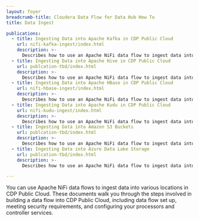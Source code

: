 ```yaml
---
layout: foyer
breadcrumb-title: Cloudera Data Flow for Data Hub How To
title: Data Ingest

publications:
  - title: Ingesting Data into Apache Kafka in CDP Public Cloud
    url: nifi-kafka-ingest/index.html
    description: >-
      Describes how to use an Apache NiFi data flow to ingest data into Apache Kafka in CDP Public Cloud. 
  - title: Ingesting Data into Apache Hive in CDP Public Cloud
    url: publcation-tbd/index.html
    description: >-
      Describes how to use an Apache NiFi data flow to ingest data into Apache Hive in CDP Public Cloud. 
  - title: Ingesting Data into Apache HBase in CDP Public Cloud
    url: nifi-hbase-ingest/index.html
    description: >-
      Describes how to use an Apache NiFi data flow to ingest data into Apache HBase in CDP Public Cloud. 
  - title: Ingesting Data into Apache Kudu in CDP Public Cloud
    url: nifi-kudu-ingest/index.html
    description: >-
      Describes how to use an Apache NiFi data flow to ingest data into Apache Kudu in CDP Public Cloud. 
  - title: Ingesting Data into Amazon S3 Buckets
    url: publcation-tbd/index.html
    description: >-
      Describes how to use an Apache NiFi data flow to ingest data into Amazon S3 buckets in CDP Public Cloud. 
  - title: Ingesting Data into Azure Data Lake Storage
    url: publcation-tbd/index.html
    description: >-
      Describes how to use an Apache NiFi data flow to ingest data into Azure Data Lake Storage in CDP Public Cloud. 

---
```

You can use Apache NiFi data flows to ingest data into various locations in CDP Public Cloud. These documents walk you through the steps involved in building a data flow into CDP Public Cloud, including data flow set up, meeting security requirements, and configuring your processors and controller services. 
